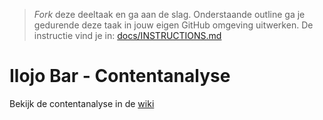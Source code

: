 > _Fork_ deze deeltaak en ga aan de slag. 
Onderstaande outline ga je gedurende deze taak in jouw eigen GitHub omgeving uitwerken. 
De instructie vind je in: [docs/INSTRUCTIONS.md](docs/INSTRUCTIONS.md)

# Ilojo Bar - Contentanalyse

Bekijk de contentanalyse in de [wiki](https://github.com/JustinLung/lose-your-head-content-first/wiki)
